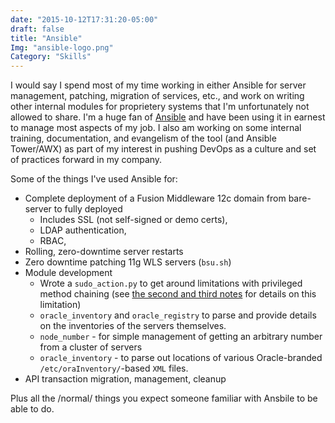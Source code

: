 ```yaml
---
date: "2015-10-12T17:31:20-05:00"
draft: false
title: "Ansible"
Img: "ansible-logo.png"
Category: "Skills"
---
```


I would say I spend most of my time working in either Ansible for server management, patching,
migration of services, etc., and work on writing other internal modules for proprietery systems
that I'm unfortunately not allowed to share.  I'm a huge fan of [Ansible](http://ansible.com)
and have been using it in earnest to manage most aspects of my job.  I also am working on
some internal training, documentation, and evangelism of the tool (and Ansible Tower/AWX) as
part of my interest in pushing DevOps as a culture and set of practices forward in my company.

Some of the things I've used Ansible for:

* Complete deployment of a Fusion Middleware 12c domain from bare-server to fully deployed
  - Includes SSL (not self-signed or demo certs),
  - LDAP authentication,
  - RBAC,
* Rolling, zero-downtime server restarts
* Zero downtime patching 11g WLS servers (`bsu.sh`)
* Module development
  - Wrote a `sudo_action.py` to get around limitations with privileged method chaining (see
    [the second and third notes](http://docs.ansible.com/ansible/become.html#sudo-and-su-still-work) for details
    on this limitation)
  - `oracle_inventory` and `oracle_registry` to parse and provide details on the inventories of the servers
    themselves.
  - `node_number` - for simple management of getting an arbitrary number from a cluster of servers
  - `oracle_inventory` - to parse out locations of various Oracle-branded `/etc/oraInventory/`-based `XML` files.
* API transaction migration, management, cleanup

Plus all the /normal/ things you expect someone familiar with Ansbile to be able to do.
